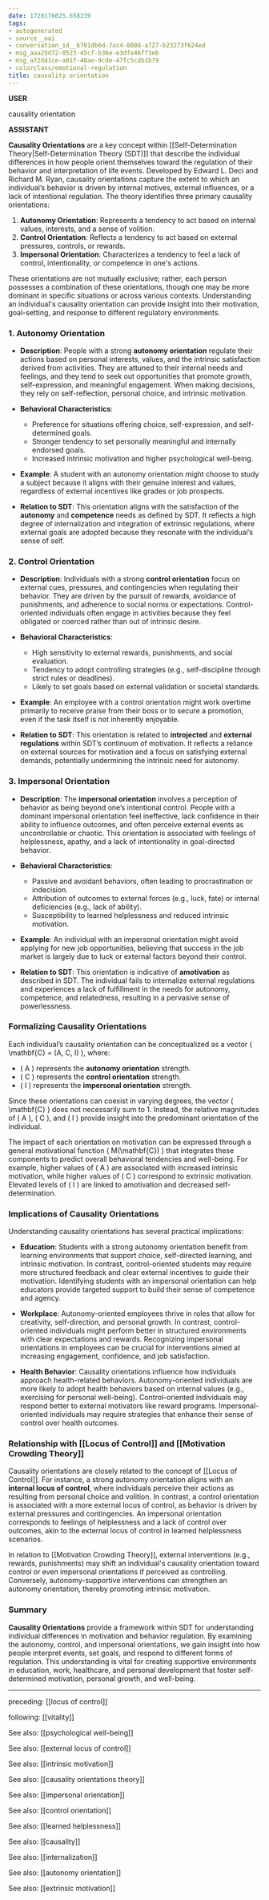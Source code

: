 ```yaml
---
date: 1728176025.658239
tags:
- autogenerated
- source__oai
- conversation_id__6701db6d-7ac4-8008-a727-b23273f624ed
- msg_aaa25d72-0523-45cf-b36e-e3dfe46ff3eb
- msg_a72d41ce-a01f-48ae-9cde-47fc5cdb1b79
- colorclass/emotional-regulation
title: causality orientation
---
```


**USER**

causality orientation


**ASSISTANT**

**Causality Orientations** are a key concept within [[Self-Determination Theory|Self-Determination Theory (SDT)]] that describe the individual differences in how people orient themselves toward the regulation of their behavior and interpretation of life events. Developed by Edward L. Deci and Richard M. Ryan, causality orientations capture the extent to which an individual’s behavior is driven by internal motives, external influences, or a lack of intentional regulation. The theory identifies three primary causality orientations:

1. **Autonomy Orientation**: Represents a tendency to act based on internal values, interests, and a sense of volition.
2. **Control Orientation**: Reflects a tendency to act based on external pressures, controls, or rewards.
3. **Impersonal Orientation**: Characterizes a tendency to feel a lack of control, intentionality, or competence in one's actions.

These orientations are not mutually exclusive; rather, each person possesses a combination of these orientations, though one may be more dominant in specific situations or across various contexts. Understanding an individual's causality orientation can provide insight into their motivation, goal-setting, and response to different regulatory environments.

### 1. Autonomy Orientation

- **Description**: People with a strong **autonomy orientation** regulate their actions based on personal interests, values, and the intrinsic satisfaction derived from activities. They are attuned to their internal needs and feelings, and they tend to seek out opportunities that promote growth, self-expression, and meaningful engagement. When making decisions, they rely on self-reflection, personal choice, and intrinsic motivation.

- **Behavioral Characteristics**:
  - Preference for situations offering choice, self-expression, and self-determined goals.
  - Stronger tendency to set personally meaningful and internally endorsed goals.
  - Increased intrinsic motivation and higher psychological well-being.

- **Example**: A student with an autonomy orientation might choose to study a subject because it aligns with their genuine interest and values, regardless of external incentives like grades or job prospects.

- **Relation to SDT**: This orientation aligns with the satisfaction of the **autonomy** and **competence** needs as defined by SDT. It reflects a high degree of internalization and integration of extrinsic regulations, where external goals are adopted because they resonate with the individual’s sense of self.

### 2. Control Orientation

- **Description**: Individuals with a strong **control orientation** focus on external cues, pressures, and contingencies when regulating their behavior. They are driven by the pursuit of rewards, avoidance of punishments, and adherence to social norms or expectations. Control-oriented individuals often engage in activities because they feel obligated or coerced rather than out of intrinsic desire.

- **Behavioral Characteristics**:
  - High sensitivity to external rewards, punishments, and social evaluation.
  - Tendency to adopt controlling strategies (e.g., self-discipline through strict rules or deadlines).
  - Likely to set goals based on external validation or societal standards.

- **Example**: An employee with a control orientation might work overtime primarily to receive praise from their boss or to secure a promotion, even if the task itself is not inherently enjoyable.

- **Relation to SDT**: This orientation is related to **introjected** and **external regulations** within SDT’s continuum of motivation. It reflects a reliance on external sources for motivation and a focus on satisfying external demands, potentially undermining the intrinsic need for autonomy.

### 3. Impersonal Orientation

- **Description**: The **impersonal orientation** involves a perception of behavior as being beyond one’s intentional control. People with a dominant impersonal orientation feel ineffective, lack confidence in their ability to influence outcomes, and often perceive external events as uncontrollable or chaotic. This orientation is associated with feelings of helplessness, apathy, and a lack of intentionality in goal-directed behavior.

- **Behavioral Characteristics**:
  - Passive and avoidant behaviors, often leading to procrastination or indecision.
  - Attribution of outcomes to external forces (e.g., luck, fate) or internal deficiencies (e.g., lack of ability).
  - Susceptibility to learned helplessness and reduced intrinsic motivation.

- **Example**: An individual with an impersonal orientation might avoid applying for new job opportunities, believing that success in the job market is largely due to luck or external factors beyond their control.

- **Relation to SDT**: This orientation is indicative of **amotivation** as described in SDT. The individual fails to internalize external regulations and experiences a lack of fulfillment in the needs for autonomy, competence, and relatedness, resulting in a pervasive sense of powerlessness.

### Formalizing Causality Orientations

Each individual’s causality orientation can be conceptualized as a vector \( \mathbf{C} = (A, C, I) \), where:
- \( A \) represents the **autonomy orientation** strength.
- \( C \) represents the **control orientation** strength.
- \( I \) represents the **impersonal orientation** strength.

Since these orientations can coexist in varying degrees, the vector \( \mathbf{C} \) does not necessarily sum to 1. Instead, the relative magnitudes of \( A \), \( C \), and \( I \) provide insight into the predominant orientation of the individual.

The impact of each orientation on motivation can be expressed through a general motivational function \( M(\mathbf{C}) \) that integrates these components to predict overall behavioral tendencies and well-being. For example, higher values of \( A \) are associated with increased intrinsic motivation, while higher values of \( C \) correspond to extrinsic motivation. Elevated levels of \( I \) are linked to amotivation and decreased self-determination.

### Implications of Causality Orientations

Understanding causality orientations has several practical implications:

- **Education**: Students with a strong autonomy orientation benefit from learning environments that support choice, self-directed learning, and intrinsic motivation. In contrast, control-oriented students may require more structured feedback and clear external incentives to guide their motivation. Identifying students with an impersonal orientation can help educators provide targeted support to build their sense of competence and agency.

- **Workplace**: Autonomy-oriented employees thrive in roles that allow for creativity, self-direction, and personal growth. In contrast, control-oriented individuals might perform better in structured environments with clear expectations and rewards. Recognizing impersonal orientations in employees can be crucial for interventions aimed at increasing engagement, confidence, and job satisfaction.

- **Health Behavior**: Causality orientations influence how individuals approach health-related behaviors. Autonomy-oriented individuals are more likely to adopt health behaviors based on internal values (e.g., exercising for personal well-being). Control-oriented individuals may respond better to external motivators like reward programs. Impersonal-oriented individuals may require strategies that enhance their sense of control over health outcomes.

### Relationship with [[Locus of Control]] and [[Motivation Crowding Theory]]

Causality orientations are closely related to the concept of [[Locus of Control]]. For instance, a strong autonomy orientation aligns with an **internal locus of control**, where individuals perceive their actions as resulting from personal choice and volition. In contrast, a control orientation is associated with a more external locus of control, as behavior is driven by external pressures and contingencies. An impersonal orientation corresponds to feelings of helplessness and a lack of control over outcomes, akin to the external locus of control in learned helplessness scenarios.

In relation to [[Motivation Crowding Theory]], external interventions (e.g., rewards, punishments) may shift an individual's causality orientation toward control or even impersonal orientations if perceived as controlling. Conversely, autonomy-supportive interventions can strengthen an autonomy orientation, thereby promoting intrinsic motivation.

### Summary

**Causality Orientations** provide a framework within SDT for understanding individual differences in motivation and behavior regulation. By examining the autonomy, control, and impersonal orientations, we gain insight into how people interpret events, set goals, and respond to different forms of regulation. This understanding is vital for creating supportive environments in education, work, healthcare, and personal development that foster self-determined motivation, personal growth, and well-being.


---

preceding: [[locus of control]]  


following: [[vitality]]

See also: [[psychological well-being]]


See also: [[external locus of control]]


See also: [[intrinsic motivation]]


See also: [[causality orientations theory]]


See also: [[impersonal orientation]]


See also: [[control orientation]]


See also: [[learned helplessness]]


See also: [[causality]]


See also: [[internalization]]


See also: [[autonomy orientation]]


See also: [[extrinsic motivation]]
